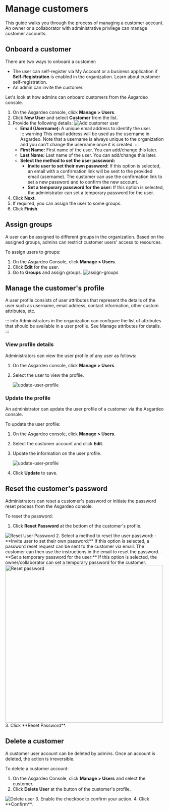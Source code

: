 # Manage customers

This guide walks you through the process of managing a customer account. An owner or a collaborator with administrative privilege can manage customer accounts.

## Onboard a customer
There are two ways to onboard a customer:
- The user can self-register via My Account or a business application if **Self-Registration** is enabled in the organization. Learn about <a :href="$withBase('/guides/user-self-service/self-register/')">customer self-registration</a>.
- An admin can invite the customer.

Let's look at how admins can onboard customers from the Asgardeo console.

1. On the Asgardeo console, click **Manage > Users**.
2. Click  **New User** and select **Customer** from the list.
3. Provide the following details:
    <img :src="$withBase('/assets/img/guides/users/add-customer-user-form.png')" alt="Add customer user">
    - **Email (Username):** A unique email address to identify the user. 
        <br>
        ::: warning
         This email address will be used as the username in Asgardeo. Note that a username is always unique to the organization and you can't change the username once it is created.
        :::
    - **First Name:** First name of the user. You can add/change this later.
    - **Last Name:** Last name of the user. You can add/change this later.
    - **Select the method to set the user password:**
      - **Invite user to set their own password:**
            If this option is selected, an email with a confirmation link will be sent to the provided email (username). The customer can use the confirmation link to set a new password and to confirm the new account.  
      - **Set a temporary password for the user:**
            If this option is selected, the administrator can set a temporary password for the user.              
4. Click **Next**.
5.  If required, you can assign the user to some groups. 
6. Click **Finish**.
     
## Assign groups
A user can be assigned to different <a :href="$withBase('/guides/users/manage-groups/')">groups</a> in the organization. Based on the assigned groups, admins can restrict customer users' access to resources.

To assign users to groups: 
1. On the Asgardeo Console, click **Manage > Users**. 
2. Click **Edit** for the user.
3. Go to **Groups** and assign groups.
    <img :src="$withBase('/assets/img/guides/users/assign-groups-to-users.png')" alt="assign-groups">

## Manage the customer's profile

A user profile consists of user attributes that represent the details of the user such as username, email address, contact information, other custom attributes, etc. 

::: info
Administrators in the organization can configure the list of attributes that should be available in a user profile. See <a :href="$withBase('/guides/users/attributes/manage-attributes/')">Manage attributes</a> for details.
:::
 
### View profile details

Administrators can view the user profile of any user as follows:

1. On the Asgardeo console, click **Manage > Users**.
2. Select the user to view the profile.

   <img :src="$withBase('/assets/img/guides/users/update-user-profile.png')" alt="update-user-profile">

### Update the profile

An administrator can update the user profile of a <a :href="$withBase('/guides/users/manage-customers/')">customer</a> via the Asgardeo console.

To update the user profile:

1. On the Asgardeo console, click **Manage > Users**.
2. Select the customer account and click **Edit**.
3. Update the information on the user profile.

   <img :src="$withBase('/assets/img/guides/users/update-user-profile.png')" alt="update-user-profile">

4. Click **Update** to save.

## Reset the customer's password

Administrators can reset a customer's password or initiate the password reset process from the Asgardeo console.

To reset the password:

1. Click **Reset Password** at the bottom of the customer's profile.
  <img :src="$withBase('/assets/img/guides/users/reset-password.png')" alt="Reset User Password">
2. Select a method to reset the user password:     
   - **Invite user to set their own password:**  
    If this option is selected, a password reset request can be sent to the customer via email. The customer can then use the instructions in the email to reset the password.  
   - **Set a temporary password for the user:**  
   If this option is selected, the owner/collaborator can set a temporary password for the customer.
   <img :src="$withBase('/assets/img/guides/users/reset-password-of-user.png')" alt="Reset password" width="500">
3. Click **Reset Password**.

## Delete a customer
A customer user account can be deleted by admins. Once an account is deleted, the action is irreversible. 

To delete a customer account:
1. On the Asgardeo Console, click **Manage > Users** and select the customer.
2. Click **Delete User** at the button of the customer's profile.
  <img :src="$withBase('/assets/img/guides/users/delete-user.png')" alt="Delete user">
3. Enable the checkbox to confirm your action. 
4. Click **Confirm**. 
